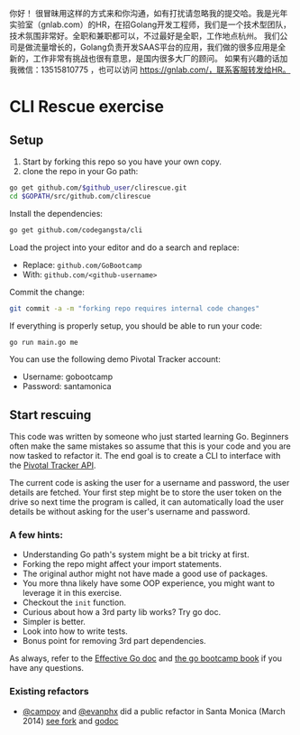 你好！
很冒昧用这样的方式来和你沟通，如有打扰请忽略我的提交哈。我是光年实验室（gnlab.com）的HR，在招Golang开发工程师，我们是一个技术型团队，技术氛围非常好。全职和兼职都可以，不过最好是全职，工作地点杭州。
我们公司是做流量增长的，Golang负责开发SAAS平台的应用，我们做的很多应用是全新的，工作非常有挑战也很有意思，是国内很多大厂的顾问。
如果有兴趣的话加我微信：13515810775  ，也可以访问 https://gnlab.com/，联系客服转发给HR。
# CLI Rescue exercise

## Setup

1. Start by forking this repo so you have your own copy.
2. clone the repo in your Go path:

``` bash
go get github.com/$github_user/clirescue.git
cd $GOPATH/src/github.com/clirescue
```

Install the dependencies:

``` bash
go get github.com/codegangsta/cli
```

Load the project into your editor and do a search and replace:

* Replace: `github.com/GoBootcamp`
* With: `github.com/<github-username>`

Commit the change:

``` bash
git commit -a -m "forking repo requires internal code changes"
```

If everything is properly setup, you should be able to run your code:

``` bash
go run main.go me
```

You can use the following demo Pivotal Tracker account:

* Username: gobootcamp
* Password: santamonica


## Start rescuing

This code was written by someone who just started learning Go.
Beginners often make the same mistakes so assume that this is your code
and you are now tasked to refactor it.
The end goal is to create a CLI to interface with the [Pivotal Tracker
API](https://www.pivotaltracker.com/help/api/rest/v5).

The current code is asking the user for a username and password, the user details are fetched.
Your first step might be to store the user token on the drive so next time the program is called, it can automatically load the user details be without asking for the user's username and password.

### A few hints:

* Understanding Go path's system might be a bit tricky at first.
* Forking the repo might affect your import statements.
* The original author might not have made a good use of packages.
* You more thna likely have some OOP experience, you might want to
  leverage it in this exercise.
* Checkout the `init` function.
* Curious about how a 3rd party lib works? Try go doc.
* Simpler is better.
* Look into how to write tests.
* Bonus point for removing 3rd part dependencies.

As always, refer to the [Effective Go doc](http://golang.org/doc/effective_go.html) and [the go bootcamp book](http://www.golangbootcamp.com/book) if you have any questions.


### Existing refactors

* [@campoy](https://github.com/campoy) and [@evanphx](https://github.com/evanphx) did a public refactor in Santa Monica (March 2014) [see fork](https://github.com/campoy/cliRescue) and [godoc](http://godoc.org/github.com/campoy/clirescue)
